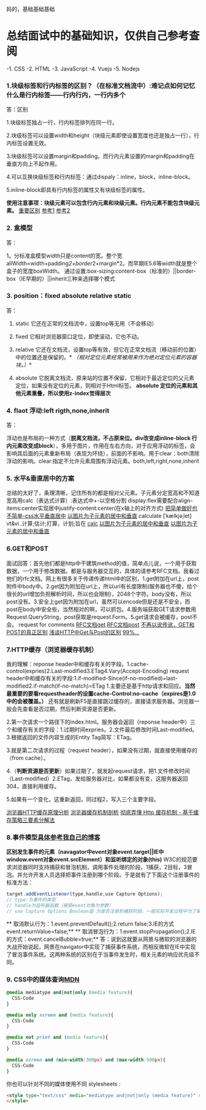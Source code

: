 妈的，基础基础基础

# 总结面试中的基础知识，仅供自己参考查阅

-1. CSS -2. HTML -3. JavaScript -4. Vuejs -5. Nodejs
### 1.块级标签和行内标签的区别？（在标准文档流中）:难记点如何记忆什么是行内标签——行内行内，一行内多个
答：区别

1.块级标签独占一行，行内标签排列在同一行。

2.块级标签可以设置width和height（块级元素即使设置宽度也还是独占一行），行内标签设置无效。

3.块级标签可以设置margin和padding。而行内元素设置的margin和padding在垂直方向上不起作用。

4.可以互换块级标签和行内标签：通过dispaly：inline，block，inline-block。

5.inline-block即具有行内标签的属性又有块级标签的属性。

**使用注意事项：块级元素可以包含行内元素和块级元素。行内元素不能包含块级元素。**
[重要区别](https://github.com/qiu-deqing/FE-interview#display-block%E5%92%8Cdisplay-inline%E7%9A%84%E5%8C%BA%E5%88%AB)
[参考1](http://www.cnblogs.com/malinlin/p/4800683.html)
[参考2](http://blog.csdn.net/sykent/article/details/7738408)
### 2. 盒模型
答：

1。分标准盒模型width只是content的宽。整个宽allWidth=width+padding*2+border*2+margin*2。而早期IE5.6等width就是整个盒子的宽度boxWidth。
通过设置:box-sizing:content-box（标准的）||border-box（IE早期的）||inherit三种来选择哪个模式

### 3. position：fixed absolute relative static 
答：

1. static 它还在正常的文档流中，设置top等无用（不会移动）

2. fixed 它相对浏览器窗口定位，即使滚动，它也不动。

3. relative 它还在文档流，设置top等有效，但它在正常文档流（移动前的位置）中的位置还是保留的。* *（相对定位元素经常被用来作为绝对定位元素的容器块。）**

4. absolute 它脱离文档流，原来站的位置不保留，它相对于最近定位的父元素定位，如果没有定位的元素，则相对于Html标签。
**absolute 定位的元素和其他元素重叠，所以使用z-index觉得层次**

### 4. flaot 浮动:left rigth,none,inherit
答：

浮动也是布局的一种方式（**脱离文档流，不占原来位。div改变成inline-block 行内元素改变成block**），多用于图片，作用在左右方向，对于应用浮动的标签，会影响其后面的元素重新布局（表现为环绕），前面的不影响。用于clear：both清除浮动的影响。clear:指定不允许元素周围有浮动元素。both,left,right,none,inherit

### 5. 水平&垂直居中的方案
总结的太好了，条理清晰，记住所有的都是相对父元素。子元素分定宽高和不知道宽高用calc（表达式计算）:表达式中+-以空格分割
display:flex需要配合align-items:center实现居中justify-content:center(在x轴上的对齐方式)
[把简单做好也不简单-css水平垂直居中](https://xdlrt.github.io/2016/12/15/2016-12-15/)
[以图片为子元素的居中和垂直](http://www.jianshu.com/p/a7552ce07c88?winzoom=1)
calculate [ˈkælkjəˌlet] vt&vi..计算;估计;打算，计划;旨在
[calc](http://www.w3cplus.com/css3/how-to-use-css3-calc-function.html)
[以图片为子元素的居中和垂直](http://www.jianshu.com/p/a7552ce07c88?winzoom=1)
[以图片为子元素的居中和垂直](http://www.jianshu.com/p/a7552ce07c88?winzoom=1)
### 6.GET和POST
面试回答：首先他们都是http中干建筑method的值，简单点儿说，一个用于获取数据，一个用于修改数据。都是与服务器交互的，具体的请参考RFC文档。我看过他们的rfc文档。网上有很多关于传递传递html中的区别，1.get附加在url上，post附件中body中。2.get因为附加在url上，所以url有长度限制(服务器也不傻，给个很长的url增加负担解析时间，所以也会限制)，2048个字符。body没有，所以post没有。3.安全上get因为附加在url，虽然可以encode但是还是不安全，而post在body中安全些，当然相对的啊，可以抓包。4.服务端获取GET请求参数用Request.QueryString，post获取是request.Form。5.get请求会被缓存，post不会。
request for comments
[RFC文档get](https://tools.ietf.org/html/rfc2616#section-9.3)
[RFC文档post](https://tools.ietf.org/html/rfc2616#section-9.5)
[不再以讹传讹，GET和POST的真正区别](http://www.cnblogs.com/nankezhishi/archive/2012/06/09/getandpost.html)
[浅谈HTTP中Get与Post的区别](http://www.cnblogs.com/hyddd/archive/2009/03/31/1426026.html)
[99%...](https://mp.weixin.qq.com/s?__biz=MzI3NzIzMzg3Mw==&mid=100000054&idx=1&sn=71f6c214f3833d9ca20b9f7dcd9d33e4#rd)

### 7.HTTP缓存（浏览器缓存机制）
我的理解：reponse header中和缓存有关的字段。1.cache-control(expries)2.Last-modified3.ETag4.Vary(Accept-Encoding)
request header中和缓存有关的字段:1.if-modified-Since(if-no-modified)=last-modified2.if-match(if-no-match)=ETag
1.主要还是基于http请求和回应。**当然最重要的要看requestheader的设置cache-Control:no-cache（expires是1.0中的会被覆盖。）**
还有就是刷新F5是直接跳过缓存的，直接请求服务器。浏览器一般会先查看是否过期，然后判断资源是否更新。

2.第一次请求一个路径下的index.html。服务器会返回（reponse header中）三个和缓存有关的字段：1.过期时间expries。2.文件最后修改时间Last-modified。3.根据返回的文件内容生成的Entity Tag简写：ETag。

3.就是第二次请求的过程（request header），如果没有过期，就直接使用缓存的（from cache）。

4.（**判断资源是否更新**）如果过期了，就发起request请求，把1.文件修改时间（Last-modified）2.ETag，发给服务器对比，如果都没有变，这服务器返回304，直接利用缓存。

5.如果有一个变化，这重新返回，同过程2，写入三个主要字段。

[浏览器HTTP缓存原理分析](http://www.cnblogs.com/tzyy/p/4908165.html)
[浏览器缓存机制剖析](http://web.jobbole.com/91084/?utm_source=blog.jobbole.com&utm_medium=relatedPosts)
[彻底弄懂 Http 缓存机制 - 基于缓存策略三要素分解法](https://mp.weixin.qq.com/s?__biz=MzA3NTYzODYzMg==&mid=2653578381&idx=1&sn=3f676e2b2e08bcff831c69d31cf51c51&key=dde62796d24517c892043e67f2520e046c13fc0558822ef7ba7fbe8003ddde05e22230fb4ccb2c31133df2a507940c5d4561c7b4f4570969a47cf1388ff57e4bfea70a3810f3fc805e2a5d9aa3192439&ascene=0&uin=MTM4MjU5NzA0MA%3D%3D&devicetype=iMac+MacBookPro12%2C1+OSX+OSX+10.11.6+build(15G1212)&version=12010110&nettype=WIFI&fontScale=100&pass_ticket=n3plsW%2FV7Vb6O9hKzPNig5MYpXUoJo3tNUNxhJ5Jh6e9AS%2BRXmvJPbIzUeUmL3S2)

### 8.事件模型[具体参考我自己的博客](http://gruad.yancoder.com/2017/08/21/JavaScript%E4%BA%8B%E4%BB%B6%E6%A8%A1%E5%9E%8B%E7%AE%80%E5%8D%95%E8%AE%B0%E5%BD%95/)
**区别发生事件的元素（navagator中event对象event.target||IE中window.event对象event.srcElement）和监听绑定的对象(this)**
W3C的规范要求浏览器同时支持捕获和冒泡机制，调用事件处理的阶段，1捕获，2目标，3冒泡。并允许开发人员选择把事件注册到哪个阶段。于是就有了下面这个注册事件的标准方法：
```javascript
target.addEventListener(type,handle,use Capture Options);
// type:为事件的类型
// handle为监听器函数（接受event对象为参数）
// use Capture Options Boolean值 为是否注册到捕获阶段，一般实际开发过程中为了兼容，都是默认false，只注册到冒泡阶段
```
** 取消默认行为：1.event.preventDefault();2.return false;3.IE的方式 event.returnValue=false;**
** 取消冒泡行为：1.event.stopPropagation();2.IE的方式：event.cancelBubble=true;**
答：说到这就要从网景与微软的浏览器的大战开始说起，网景在navigator中实现了捕获事件系统，而相反微软在IE中实现了冒泡事件系统。这两种系统的区别在于当事件发生时，相关元素的响应优先级不同。

### 9. CSS中的媒体查询[MDN](https://developer.mozilla.org/zh-CN/docs/Web/Guide/CSS/Media_queries)
```css
@media mediatype and|not|only (media feature){
  CSS-Code
}
```
```css
@media only screen and (media feature){
  CSS-Code
}
```
```css
@media not print and (media feature){
  CSS-Code
}
```
```css
@media screen and (min-width:300px) and (max-width:500px){
  CSS-Code
}
```
你也可以针对不同的媒体使用不同 stylesheets :

```html
<style type="text/css" media="mediatype and|not|only (media feature)" src="xxx.css">
</style>
```

